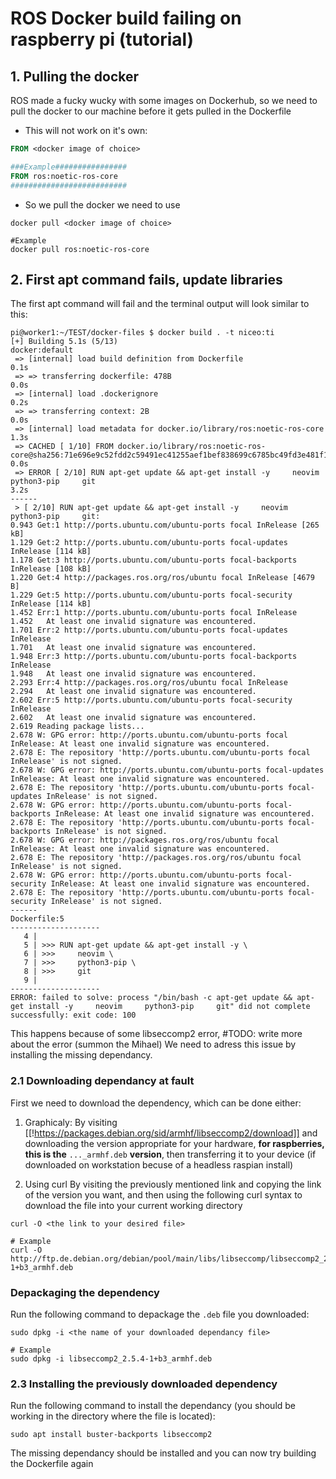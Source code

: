 # ROS Docker build failing on raspberry pi (tutorial)
## 1. Pulling the docker 
  ROS made a fucky wucky with some images on Dockerhub, so we need to pull the docker to our machine before it gets pulled in the Dockerfile
  - This will not work on it's own:

```Dockerfile
FROM <docker image of choice>

###Example################
FROM ros:noetic-ros-core 
##########################
```
  - So we pull the docker we need to use

```shell
docker pull <docker image of choice>

#Example
docker pull ros:noetic-ros-core
```
## 2. First apt command fails, update libraries
  The first apt command will fail and the terminal output will look similar to this:
```shell
pi@worker1:~/TEST/docker-files $ docker build . -t niceo:ti
[+] Building 5.1s (5/13)                                                                                                                                                                            docker:default
 => [internal] load build definition from Dockerfile                                                                                                                                                          0.1s
 => => transferring dockerfile: 478B                                                                                                                                                                          0.0s
 => [internal] load .dockerignore                                                                                                                                                                             0.2s
 => => transferring context: 2B                                                                                                                                                                               0.0s
 => [internal] load metadata for docker.io/library/ros:noetic-ros-core                                                                                                                                        1.3s
 => CACHED [ 1/10] FROM docker.io/library/ros:noetic-ros-core@sha256:71e696e9c52fdd2c59491ec41255aef1bef838699c6785bc49fd3e481f15da5d                                                                         0.0s
 => ERROR [ 2/10] RUN apt-get update && apt-get install -y     neovim     python3-pip     git                                                                                                                 3.2s
------                                                                                                                                                                                                             
 > [ 2/10] RUN apt-get update && apt-get install -y     neovim     python3-pip     git:                                                                                                                            
0.943 Get:1 http://ports.ubuntu.com/ubuntu-ports focal InRelease [265 kB]                                                                                                                                          
1.129 Get:2 http://ports.ubuntu.com/ubuntu-ports focal-updates InRelease [114 kB]                                                                                                                                  
1.178 Get:3 http://ports.ubuntu.com/ubuntu-ports focal-backports InRelease [108 kB]                                                                                                                                
1.220 Get:4 http://packages.ros.org/ros/ubuntu focal InRelease [4679 B]                                                                                                                                            
1.229 Get:5 http://ports.ubuntu.com/ubuntu-ports focal-security InRelease [114 kB]
1.452 Err:1 http://ports.ubuntu.com/ubuntu-ports focal InRelease
1.452   At least one invalid signature was encountered.
1.701 Err:2 http://ports.ubuntu.com/ubuntu-ports focal-updates InRelease
1.701   At least one invalid signature was encountered.
1.948 Err:3 http://ports.ubuntu.com/ubuntu-ports focal-backports InRelease
1.948   At least one invalid signature was encountered.
2.293 Err:4 http://packages.ros.org/ros/ubuntu focal InRelease
2.294   At least one invalid signature was encountered.
2.602 Err:5 http://ports.ubuntu.com/ubuntu-ports focal-security InRelease
2.602   At least one invalid signature was encountered.
2.619 Reading package lists...
2.678 W: GPG error: http://ports.ubuntu.com/ubuntu-ports focal InRelease: At least one invalid signature was encountered.
2.678 E: The repository 'http://ports.ubuntu.com/ubuntu-ports focal InRelease' is not signed.
2.678 W: GPG error: http://ports.ubuntu.com/ubuntu-ports focal-updates InRelease: At least one invalid signature was encountered.
2.678 E: The repository 'http://ports.ubuntu.com/ubuntu-ports focal-updates InRelease' is not signed.
2.678 W: GPG error: http://ports.ubuntu.com/ubuntu-ports focal-backports InRelease: At least one invalid signature was encountered.
2.678 E: The repository 'http://ports.ubuntu.com/ubuntu-ports focal-backports InRelease' is not signed.
2.678 W: GPG error: http://packages.ros.org/ros/ubuntu focal InRelease: At least one invalid signature was encountered.
2.678 E: The repository 'http://packages.ros.org/ros/ubuntu focal InRelease' is not signed.
2.678 W: GPG error: http://ports.ubuntu.com/ubuntu-ports focal-security InRelease: At least one invalid signature was encountered.
2.678 E: The repository 'http://ports.ubuntu.com/ubuntu-ports focal-security InRelease' is not signed.
------
Dockerfile:5
--------------------
   4 |     
   5 | >>> RUN apt-get update && apt-get install -y \
   6 | >>>     neovim \
   7 | >>>     python3-pip \
   8 | >>>     git
   9 |     
--------------------
ERROR: failed to solve: process "/bin/bash -c apt-get update && apt-get install -y     neovim     python3-pip     git" did not complete successfully: exit code: 100

```
This happens because of some libseccomp2 error, #TODO: write more about the error (summon the Mihael)
We need to adress this issue by installing the missing dependancy.

### 2.1 Downloading dependancy at fault
First we need to download the dependency, which can be done either:
1. Graphicaly:
  By visiting [[!https://packages.debian.org/sid/armhf/libseccomp2/download]] and downloading the version appropriate for your hardware, **for raspberries, this is the** `..._armhf.deb` **version**, then transferring it to your device (if downloaded on workstation becuse of a headless raspian install)

3. Using curl 
  By visiting the previously mentioned link and copying the link of the version you want, and then using the following curl syntax to download the file into your current working directory
```shell
curl -O <the link to your desired file>

# Example
curl -O http://ftp.de.debian.org/debian/pool/main/libs/libseccomp/libseccomp2_2.5.4-1+b3_armhf.deb
```

### Depackaging the dependency
  Run the following command to depackage the `.deb` file you downloaded:
```shell
sudo dpkg -i <the name of your downloaded dependancy file>

# Example
sudo dpkg -i libseccomp2_2.5.4-1+b3_armhf.deb
```

### 2.3 Installing the previously downloaded dependency
Run the following command to install the dependancy (you should be working in the directory where the file is located):
```shell
sudo apt install buster-backports libseccomp2
```

The missing dependancy should be installed and you can now try building the Dockerfile again
